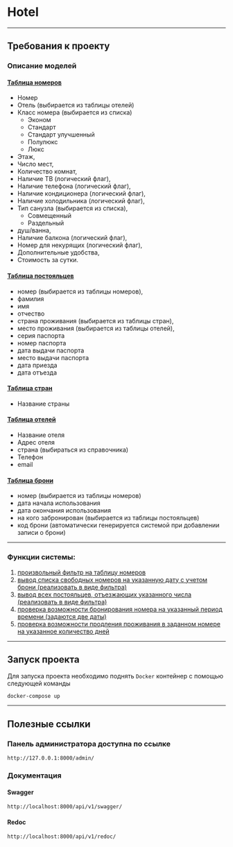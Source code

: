 # Hotel

----------------------------------------------------------------------------

## Требования к проекту

### Описание моделей

#### [Таблица номеров](./hotel/room/models.py)

* Номер
* Отель (выбирается из таблицы отелей)
* Класс номера (выбирается из списка)
  * Эконом
  * Стандарт
  * Стандарт улучшенный
  * Полулюкс
  * Люкс
* Этаж, 
* Число мест, 
* Количество комнат, 
* Наличие ТВ (логический флаг), 
* Наличие телефона (логический флаг), 
* Наличие кондиционера (логический флаг), 
* Наличие холодильника (логический флаг), 
* Тип санузла (выбирается из списка), 
  * Совмещенный
  * Раздельный
* душ/ванна, 
* Наличие балкона (логический флаг), 
* Номер для некурящих (логический флаг), 
* Дополнительные удобства, 
* Стоимость за сутки.

#### [Таблица постояльцев](./hotel/guest/models.py)

* номер (выбирается из таблицы номеров), 
* фамилия
* имя
* отчество
* страна проживания (выбирается из таблицы стран), 
* место проживания (выбирается из таблицы отелей), 
* серия паспорта
* номер паспорта
* дата выдачи паспорта
* место выдачи паспорта
* дата приезда
* дата отъезда

#### [Таблица стран](./hotel/guest/models.py)

* Название страны

#### [Таблица отелей](./hotel/guest/models.py)

* Название отеля
* Адрес отеля
* страна (выбираться из справочника)
* Телефон
* email

#### [Таблица брони](./hotel/booking/models.py)
* номер (выбирается из таблицы номеров)
* дата начала использования
* дата окончания использования
* на кого забронирован (выбирается из таблицы постояльцев)
* код брони (автоматически генерируется системой при добавлении записи о брони)

---------------------------------------------------------------------------

### Функции системы:

1. [произвольный фильтр на таблицу номеров](./hotel/room/views.py) 
2. [вывод списка свободных номеров на указанную дату с учетом брони (реализовать в виде фильтра)](./hotel/room/filters.py)
3. [вывод всех постояльцев, отъезжающих указанного числа (реализовать в виде фильтра)](./hotel/guest/views.py)
4. [проверка возможности бронирования номера на указанный период времени (задаются две даты)](./hotel/booking/views.py)
5. [проверка возможности продления проживания в заданном номере на указанное количество дней](./hotel/booking/views.py)

-----------------------------------------------------------------------------

## Запуск проекта

Для запуска проекта необходимо поднять `Docker` контейнер с помощью следующей команды
```shell
docker-compose up
```

---------------------------------------------------------------------------

## Полезные ссылки

### Панель администратора доступна по ссылке
```djangourlpath
http://127.0.0.1:8000/admin/
```

### Документация 

#### Swagger
```djangourlpath
http://localhost:8000/api/v1/swagger/
```

#### Redoc
```djangourlpath
http://localhost:8000/api/v1/redoc/
```